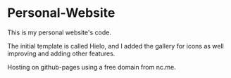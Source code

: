 # Personal-Website
This is my personal website's code.

The initial template is called Hielo, and I added the gallery for icons as well improving and adding other features.

Hosting on github-pages using a free domain from nc.me.
